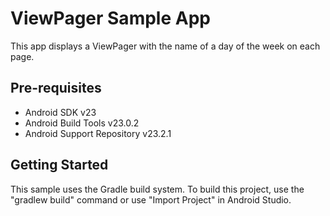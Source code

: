 ViewPager Sample App
===================================

This app displays a ViewPager with the name of a day of the week on each page.

Pre-requisites
--------------

- Android SDK v23
- Android Build Tools v23.0.2
- Android Support Repository v23.2.1

Getting Started
---------------

This sample uses the Gradle build system. To build this project, use the
"gradlew build" command or use "Import Project" in Android Studio.

